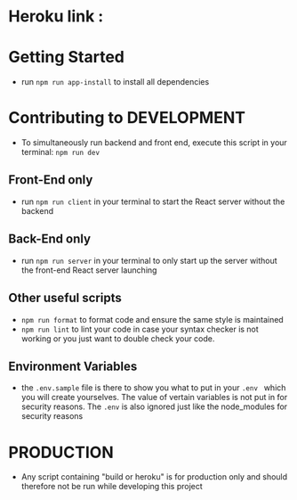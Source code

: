 # Heroku link :

# Getting Started
- run  `npm run app-install` to install all dependencies

# Contributing to DEVELOPMENT
- To simultaneously run backend and front end, execute this script in your terminal: `npm run dev`    
## Front-End only 
- run `npm run client` in your terminal to start the React server without the backend
## Back-End only 
- run `npm run server` in your terminal to only start up the server without the front-end React server launching
## Other useful scripts
- `npm run format` to format code and ensure the same style is maintained
-  `npm run lint` to lint your code in case your syntax checker is not working or you just want to double check your code.
## Environment Variables
- the  `.env.sample` file is there to show you what to put in your `.env ` which you will create yourselves. The value of vertain variables is not put in for security reasons. The `.env` is also ignored just like the node_modules for security reasons

# PRODUCTION
- Any script containing "build or heroku" is for production only and should therefore not be run while developing this project
